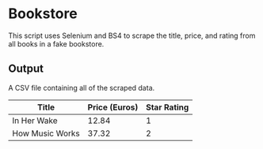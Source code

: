 # Bookstore

This script uses Selenium and BS4 to scrape the title, price, and rating from all books in a fake bookstore.

## Output
A CSV file containing all of the scraped data.

| Title       | Price (Euros) | Star Rating |
|-------------|---------------|-------------|
| In Her Wake | 12.84         | 1           |
| How Music Works | 37.32        | 2           |
